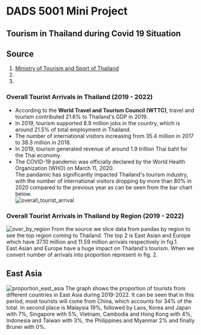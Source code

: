 # DADS 5001 Mini Project

## Tourism in Thailand during Covid 19 Situation

## Source
1. [Ministry of Tourism and Sport of Thailand](https://www.mots.go.th/more_news_new.php?cid=411)
2. []()
3. []()

### Overall Tourist Arrivals in Thailand (2019 - 2022)
* According to the **World Travel and Tourism Council (WTTC)**, travel and tourism contributed 21.6% to Thailand's GDP in 2019.
* In 2019, tourism supported 8.9 million jobs in the country, which is around 21.5% of total employment in Thailand.
* The number of international visitors increasing from 35.4 million in 2017 to 38.3 million in 2018.
* In 2019, tourism generated revenue of around 1.9 trillion Thai baht for the Thai economy.
* The COVID-19 pandemic was officially declared by the World Health Organization (WHO) on March 11, 2020.  
The pandamic has significantly impacted Thailand's tourism industry, with the number of international visitors dropping by more than 80% in 2020 compared to the previous year as can be seen from the bar chart below.  
![overall_tourist_arrival](https://user-images.githubusercontent.com/92035314/226192653-db63a3b1-ebe4-438e-971f-586641cedc19.png)

### Overall Tourist Arrivals in Thailand by Region (2019 - 2022)
![over_by_region](https://user-images.githubusercontent.com/92035314/226194620-b3310c80-b903-4df3-98d3-ffadc12047cf.png)
From the source we slice data from pandas by region to see the top region coming to Thailand.
The top 2 is East Asian and Europe which have 37.10 million and 11.59 million arrivals respectively in fig.1.  
East Asian and Europe have a huge impact on Thailand's tourism. When we convert number of arrivals into proportion represent in fig. 2. 


## East Asia

![proportion_east_asia](https://user-images.githubusercontent.com/92035314/226196008-75c74e82-800d-4f61-85d2-fb00240737cc.png)
The graph shows the proportion of tourists from different countries in East Asia during 2019-2022. It can be seen that in this period, most tourists will come from China, which accounts for 34% of the total. In second place is Malaysia 19%, followed by Laos, Korea and Japan with 7%, Singapore with 5%, Vietnam, Cambodia and Hong Kong with 4%, Indonesia and Taiwan with 3%, the Philippines and Myanmar 2% and finally Brunei with 0%.  
